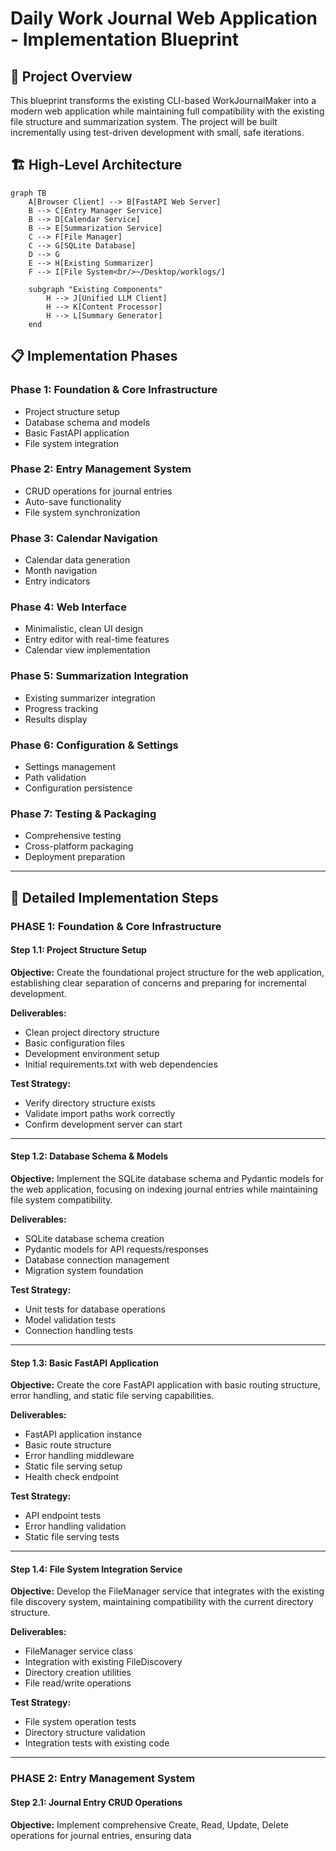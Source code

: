 # Daily Work Journal Web Application - Implementation Blueprint

## 🎯 Project Overview

This blueprint transforms the existing CLI-based WorkJournalMaker into a modern web application while maintaining full compatibility with the existing file structure and summarization system. The project will be built incrementally using test-driven development with small, safe iterations.

## 🏗️ High-Level Architecture

```mermaid
graph TB
    A[Browser Client] --> B[FastAPI Web Server]
    B --> C[Entry Manager Service]
    B --> D[Calendar Service] 
    B --> E[Summarization Service]
    C --> F[File Manager]
    C --> G[SQLite Database]
    D --> G
    E --> H[Existing Summarizer]
    F --> I[File System<br/>~/Desktop/worklogs/]
    
    subgraph "Existing Components"
        H --> J[Unified LLM Client]
        H --> K[Content Processor]
        H --> L[Summary Generator]
    end
```

## 📋 Implementation Phases

### Phase 1: Foundation & Core Infrastructure
- Project structure setup
- Database schema and models
- Basic FastAPI application
- File system integration

### Phase 2: Entry Management System
- CRUD operations for journal entries
- Auto-save functionality
- File system synchronization

### Phase 3: Calendar Navigation
- Calendar data generation
- Month navigation
- Entry indicators

### Phase 4: Web Interface
- Minimalistic, clean UI design
- Entry editor with real-time features
- Calendar view implementation

### Phase 5: Summarization Integration
- Existing summarizer integration
- Progress tracking
- Results display

### Phase 6: Configuration & Settings
- Settings management
- Path validation
- Configuration persistence

### Phase 7: Testing & Packaging
- Comprehensive testing
- Cross-platform packaging
- Deployment preparation

---

## 🔧 Detailed Implementation Steps

### **PHASE 1: Foundation & Core Infrastructure**

#### Step 1.1: Project Structure Setup

**Objective:** Create the foundational project structure for the web application, establishing clear separation of concerns and preparing for incremental development.

**Deliverables:**
- Clean project directory structure
- Basic configuration files
- Development environment setup
- Initial requirements.txt with web dependencies

**Test Strategy:**
- Verify directory structure exists
- Validate import paths work correctly
- Confirm development server can start

---

#### Step 1.2: Database Schema & Models

**Objective:** Implement the SQLite database schema and Pydantic models for the web application, focusing on indexing journal entries while maintaining file system compatibility.

**Deliverables:**
- SQLite database schema creation
- Pydantic models for API requests/responses
- Database connection management
- Migration system foundation

**Test Strategy:**
- Unit tests for database operations
- Model validation tests
- Connection handling tests

---

#### Step 1.3: Basic FastAPI Application

**Objective:** Create the core FastAPI application with basic routing structure, error handling, and static file serving capabilities.

**Deliverables:**
- FastAPI application instance
- Basic route structure
- Error handling middleware
- Static file serving setup
- Health check endpoint

**Test Strategy:**
- API endpoint tests
- Error handling validation
- Static file serving tests

---

#### Step 1.4: File System Integration Service

**Objective:** Develop the FileManager service that integrates with the existing file discovery system, maintaining compatibility with the current directory structure.

**Deliverables:**
- FileManager service class
- Integration with existing FileDiscovery
- Directory creation utilities
- File read/write operations

**Test Strategy:**
- File system operation tests
- Directory structure validation
- Integration tests with existing code

---

### **PHASE 2: Entry Management System**

#### Step 2.1: Journal Entry CRUD Operations

**Objective:** Implement comprehensive Create, Read, Update, Delete operations for journal entries, ensuring data